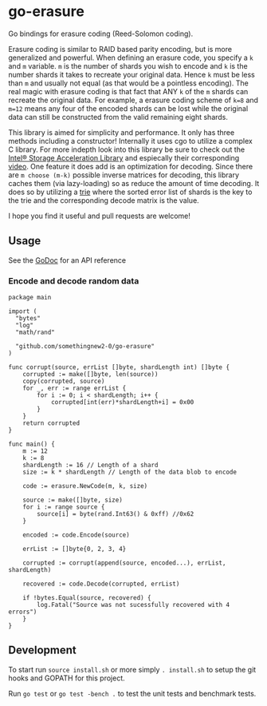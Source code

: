 go-erasure
========

Go bindings for erasure coding (Reed-Solomon coding).

Erasure coding is similar to RAID based parity encoding, but is more generalized and powerful.  When defining an erasure code, you specify a `k` and `m` variable. `m` is the number of shards you wish to encode and `k` is the number shards it takes to recreate your original data.  Hence `k` must be less than `m` and usually not equal (as that would be a pointless encoding). The real magic with erasure coding is that fact that ANY `k` of the `m` shards can recreate the original data.  For example, a erasure coding scheme of `k=8` and `m=12` means any four of the encoded shards can be lost while the original data can still be constructed from the valid remaining eight shards.

This library is aimed for simplicity and performance.  It only has three methods including a constructor! Internally it uses cgo to utilize a complex C library.  For more indepth look into this library be sure to check out the [Intel® Storage Acceleration Library](https://01.org/intel%C2%AE-storage-acceleration-library-open-source-version) and espiecally their corresponding [video](http://www.intel.com/content/www/us/en/storage/erasure-code-isa-l-solution-video.html).  One feature it does add is an optimization for decoding.  Since there are `m choose (m-k)` possible inverse matrices for decoding, this library caches them (via lazy-loading) so as reduce the amount of time decoding.  It does so by utilizing a [trie](http://en.wikipedia.org/wiki/Trie) where the sorted error list of shards is the key to the trie and the corresponding decode matrix is the value.

I hope you find it useful and pull requests are welcome!

## Usage
See the [GoDoc](https://godoc.org/github.com/somethingnew2-0/go-erasure) for an API reference

### Encode and decode random data

```
package main

import (
  "bytes"
  "log"
  "math/rand"
  
  "github.com/somethingnew2-0/go-erasure"
)

func corrupt(source, errList []byte, shardLength int) []byte {
	corrupted := make([]byte, len(source))
	copy(corrupted, source)
	for _, err := range errList {
		for i := 0; i < shardLength; i++ {
			corrupted[int(err)*shardLength+i] = 0x00
		}
	}
	return corrupted
}

func main() {
	m := 12
	k := 8
	shardLength := 16 // Length of a shard
	size := k * shardLength // Length of the data blob to encode

	code := erasure.NewCode(m, k, size)

	source := make([]byte, size)
	for i := range source {
		source[i] = byte(rand.Int63() & 0xff) //0x62
	}

	encoded := code.Encode(source)

	errList := []byte{0, 2, 3, 4}

	corrupted := corrupt(append(source, encoded...), errList, shardLength)

	recovered := code.Decode(corrupted, errList)

	if !bytes.Equal(source, recovered) {
		log.Fatal("Source was not sucessfully recovered with 4 errors")
	}
}
```


## Development

To start run `source install.sh` or more simply `. install.sh` to setup the git hooks and GOPATH for this project.

Run `go test` or `go test -bench .` to test the unit tests and benchmark tests.
